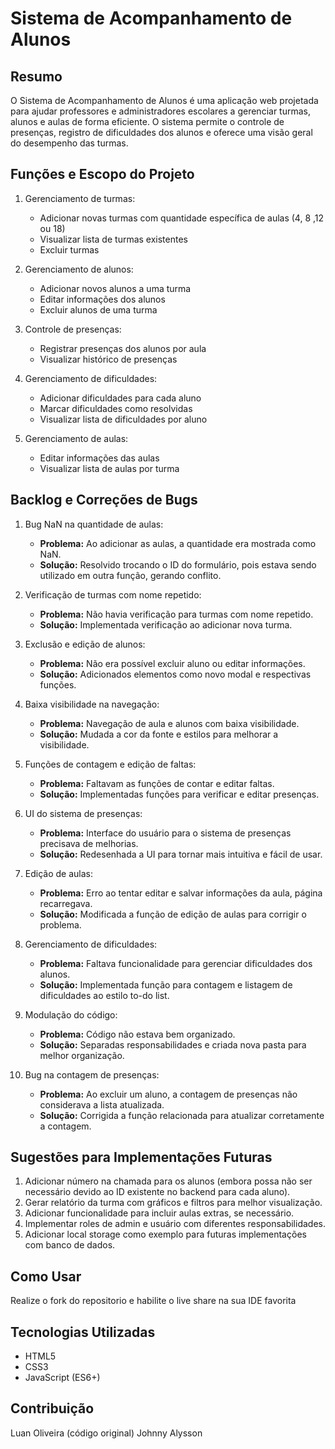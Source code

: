 # Sistema de Acompanhamento de Alunos

## Resumo

O Sistema de Acompanhamento de Alunos é uma aplicação web projetada para ajudar professores e administradores escolares a gerenciar turmas, alunos e aulas de forma eficiente. O sistema permite o controle de presenças, registro de dificuldades dos alunos e oferece uma visão geral do desempenho das turmas.

## Funções e Escopo do Projeto

1. Gerenciamento de turmas:
   - Adicionar novas turmas com quantidade específica de aulas (4, 8 ,12 ou 18)
   - Visualizar lista de turmas existentes
   - Excluir turmas

2. Gerenciamento de alunos:
   - Adicionar novos alunos a uma turma
   - Editar informações dos alunos
   - Excluir alunos de uma turma

3. Controle de presenças:
   - Registrar presenças dos alunos por aula
   - Visualizar histórico de presenças

4. Gerenciamento de dificuldades:
   - Adicionar dificuldades para cada aluno
   - Marcar dificuldades como resolvidas
   - Visualizar lista de dificuldades por aluno

5. Gerenciamento de aulas:
   - Editar informações das aulas
   - Visualizar lista de aulas por turma

## Backlog e Correções de Bugs

1. Bug NaN na quantidade de aulas:
   - **Problema:** Ao adicionar as aulas, a quantidade era mostrada como NaN.
   - **Solução:** Resolvido trocando o ID do formulário, pois estava sendo utilizado em outra função, gerando conflito.

2. Verificação de turmas com nome repetido:
   - **Problema:** Não havia verificação para turmas com nome repetido.
   - **Solução:** Implementada verificação ao adicionar nova turma.

3. Exclusão e edição de alunos:
   - **Problema:** Não era possível excluir aluno ou editar informações.
   - **Solução:** Adicionados elementos como novo modal e respectivas funções.

4. Baixa visibilidade na navegação:
   - **Problema:** Navegação de aula e alunos com baixa visibilidade.
   - **Solução:** Mudada a cor da fonte e estilos para melhorar a visibilidade.

5. Funções de contagem e edição de faltas:
   - **Problema:** Faltavam as funções de contar e editar faltas.
   - **Solução:** Implementadas funções para verificar e editar presenças.

6. UI do sistema de presenças:
   - **Problema:** Interface do usuário para o sistema de presenças precisava de melhorias.
   - **Solução:** Redesenhada a UI para tornar mais intuitiva e fácil de usar.

7. Edição de aulas:
   - **Problema:** Erro ao tentar editar e salvar informações da aula, página recarregava.
   - **Solução:** Modificada a função de edição de aulas para corrigir o problema.

8. Gerenciamento de dificuldades:
   - **Problema:** Faltava funcionalidade para gerenciar dificuldades dos alunos.
   - **Solução:** Implementada função para contagem e listagem de dificuldades ao estilo to-do list.

9. Modulação do código:
   - **Problema:** Código não estava bem organizado.
   - **Solução:** Separadas responsabilidades e criada nova pasta para melhor organização.

10. Bug na contagem de presenças:
    - **Problema:** Ao excluir um aluno, a contagem de presenças não considerava a lista atualizada.
    - **Solução:** Corrigida a função relacionada para atualizar corretamente a contagem.

## Sugestões para Implementações Futuras

1. Adicionar número na chamada para os alunos (embora possa não ser necessário devido ao ID existente no backend para cada aluno).
2. Gerar relatório da turma com gráficos e filtros para melhor visualização.
3. Adicionar funcionalidade para incluir aulas extras, se necessário.
4. Implementar roles de admin e usuário com diferentes responsabilidades.
5. Adicionar local storage como exemplo para futuras implementações com banco de dados.

## Como Usar

Realize o fork do repositorio e habilite o live share na sua IDE favorita

## Tecnologias Utilizadas

- HTML5
- CSS3
- JavaScript (ES6+)

## Contribuição

Luan Oliveira (código original)
Johnny Alysson
